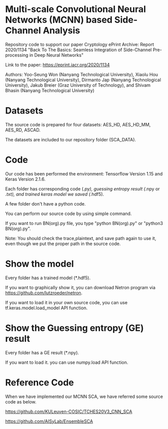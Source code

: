 # Multi-scale Convolutional Neural Networks (MCNN) based Side-Channel Analysis
Repository code to support our paper Cryptology ePrint Archive: Report 2020/1134 "Back To The Basics: Seamless Integration of Side-Channel Pre-processing in Deep Neural Networks"

Link to the paper: https://eprint.iacr.org/2020/1134

Authors: Yoo-Seung Won (Nanyang Technological University), Xiaolu Hou (Nanyang Technological University), Dirmanto Jap (Nanyang Technological University), Jakub Breier (Graz University of Technology), and Shivam Bhasin (Nanyang Technological University)

# Datasets
The source code is prepared for four datasets: AES_HD, AES_HD_MM, AES_RD, ASCAD.

The datasets are included to our repository folder (SCA_DATA).

# Code
Our code has been performed the environment: Tensorflow Version 1.15 and Keras Version 2.1.6.

Each folder has corresponding code (*.py), guessing entropy result (*.npy or *.txt), and trained keras model we saved (*.hdf5).

A few folder don't have a python code.

You can perform our source code by using simple command.

If you want to run BN(org).py file, you type "python BN(org).py" or "python3 BN(org).py".

Note: You should check the trace,plaintext, and save path again to use it, even though we put the proper path in the source code.

# Show the model
Every folder has a trained model (*.hdf5).

If you want to graphically show it, you can download Netron program via https://github.com/lutzroeder/netron.

If you want to load it in your own source code, you can use tf.keras.model.load_model API function.

# Show the Guessing entropy (GE) result
Every folder has a GE result (*.npy).

If you want to load it. you can use numpy.load API function.

# Reference Code
When we have implemented our MCNN SCA, we have referred some source code as below.

https://github.com/KULeuven-COSIC/TCHES20V3_CNN_SCA

https://github.com/AISyLab/EnsembleSCA
